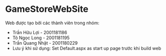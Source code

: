 # GameStoreWebSite
Web được tạo bởi các thành viên trong nhóm:
- Trần Hữu Lợi - 2001181186
- Tô Ngọc Long - 2001181195
- Trần Quang Nhật - 2001180229 
- Lưu ý khi sử dụng: Set Default.aspx as start up page trước khi build web
